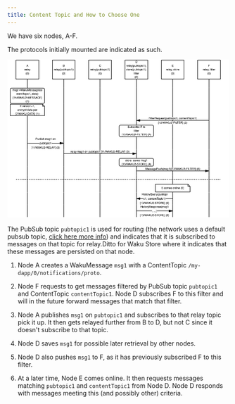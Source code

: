 ```yaml
---
title: Content Topic and How to Choose One
---
```


We have six nodes, A-F.

The protocols initially mounted are indicated as such.

![protocol overview](../../static//sequnce-charts/protocols-overview/overview.png "Protocols Overview")

The PubSub topic `pubtopic1` is used for routing (the network uses a default pubsub topic, [click here more info](notion://www.notion.so/2.md)) and indicates that it is subscribed to messages on that topic for relay.Ditto for Waku Store where it indicates that these messages are persisted on that node.

1. Node A creates a WakuMessage `msg1` with a ContentTopic `/my-dapp/0/notifications/proto`.

2. Node F requests to get messages filtered by PubSub topic `pubtopic1` and ContentTopic `contentTopic1`. Node D subscribes F to this filter and will in the future forward messages that match that filter.

3. Node A publishes `msg1` on `pubtopic1` and subscribes to that relay topic pick it up. It then gets relayed further from B to D, but not C since it doesn't subscribe to that topic.

4. Node D saves `msg1` for possible later retrieval by other nodes.

5. Node D also pushes `msg1` to F, as it has previously subscribed F to this filter.

6. At a later time, Node E comes online. It then requests messages matching `pubtopic1` and `contentTopic1` from Node D. Node D responds with messages meeting this (and possibly other) criteria.

